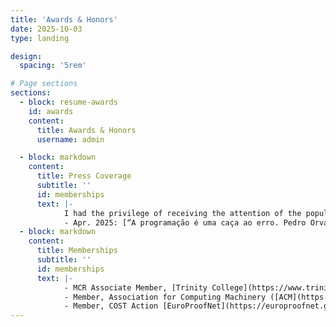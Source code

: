 ```yaml
---
title: 'Awards & Honors'
date: 2025-10-03
type: landing

design:
  spacing: '5rem'

# Page sections
sections:
  - block: resume-awards
    id: awards
    content:
      title: Awards & Honors
      username: admin

  - block: markdown
    content:
      title: Press Coverage
      subtitle: ''
      id: memberships
      text: |-
            I had the privilege of receiving the attention of the popular press on the following occasion:
            - Apr. 2025: [“A programação é uma caça ao erro. Pedro Orvalho arranjou forma de a tornar educativa”](https://www.publico.pt/2025/04/11/ciencia/noticia/programacao-caca-erro-pedro-orvalho-arranjou-forma-tornar-educativa-2129256). In [Público](https://www.publico.pt) newspaper, by [Tiago Ramalho](https://www.linkedin.com/in/tiagomarquesramalho), in Portuguese.
  - block: markdown
    content:
      title: Memberships
      subtitle: ''
      id: memberships
      text: |-
            - MCR Associate Member, [Trinity College](https://www.trinitymcr.com), Oxford, 2025.
            - Member, Association for Computing Machinery ([ACM](https://www.acm.org)), 2024.
            - Member, COST Action [EuroProofNet](https://europroofnet.github.io) (2022 -- 2025).	    
---
```



